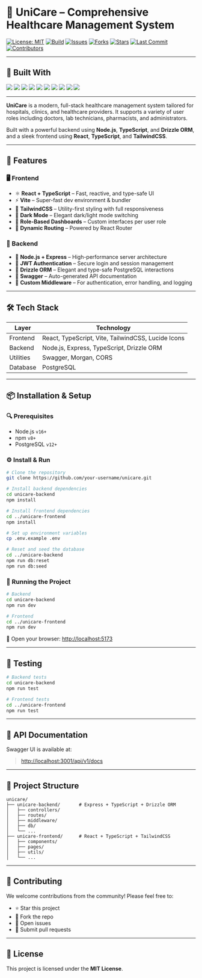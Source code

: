 # 🏥 UniCare – Comprehensive Healthcare Management System

[![License: MIT](https://img.shields.io/badge/License-MIT-green.svg)](LICENSE)
[![Build](https://img.shields.io/github/actions/workflow/status/T-droid/unicare/ci.yml?branch=main)](https://github.com/T-droid/unicare/actions)
[![Issues](https://img.shields.io/github/issuesT-droid/unicare)](https://github.com/T-droid/unicare/issues)
[![Forks](https://img.shields.io/github/forks/T-droid/unicare?style=social)](https://github.com/T-droid/unicare/network/members)
[![Stars](https://img.shields.io/github/stars/T-droid/unicare?style=social)](https://github.com/T-droid/unicare/stargazers)
[![Last Commit](https://img.shields.io/github/last-commit/T-droid/unicare)](https://github.com/T-droid/unicare/commits/main)
[![Contributors](https://img.shields.io/github/contributors/T-droid/unicare)](https://github.com/T-droid/unicare/graphs/contributors)

---

## 🧰 Built With

<p align="left">
  <img src="https://img.shields.io/badge/Node.js-339933?style=for-the-badge&logo=nodedotjs&logoColor=white"/>
  <img src="https://img.shields.io/badge/Express.js-000000?style=for-the-badge&logo=express&logoColor=white"/>
  <img src="https://img.shields.io/badge/TypeScript-3178C6?style=for-the-badge&logo=typescript&logoColor=white"/>
  <img src="https://img.shields.io/badge/Drizzle ORM-8B5CF6?style=for-the-badge&logo=drizzle&logoColor=white"/>
  <img src="https://img.shields.io/badge/PostgreSQL-4169E1?style=for-the-badge&logo=postgresql&logoColor=white"/>
  <img src="https://img.shields.io/badge/React-61DAFB?style=for-the-badge&logo=react&logoColor=black"/>
  <img src="https://img.shields.io/badge/Vite-646CFF?style=for-the-badge&logo=vite&logoColor=white"/>
  <img src="https://img.shields.io/badge/TailwindCSS-06B6D4?style=for-the-badge&logo=tailwindcss&logoColor=white"/>
  <img src="https://img.shields.io/badge/Lucide-121212?style=for-the-badge&logo=lucide&logoColor=white"/>
  <img src="https://img.shields.io/badge/Swagger-85EA2D?style=for-the-badge&logo=swagger&logoColor=black"/>
</p>

---

**UniCare** is a modern, full-stack healthcare management system tailored for hospitals, clinics, and healthcare providers. It supports a variety of user roles including doctors, lab technicians, pharmacists, and administrators.

Built with a powerful backend using **Node.js**, **TypeScript**, and **Drizzle ORM**, and a sleek frontend using **React**, **TypeScript**, and **TailwindCSS**.

---

## 🚀 Features

### 🖥️ Frontend
- ⚛️ **React + TypeScript** – Fast, reactive, and type-safe UI
- ⚡ **Vite** – Super-fast dev environment & bundler
- 🎨 **TailwindCSS** – Utility-first styling with full responsiveness
- 🌙 **Dark Mode** – Elegant dark/light mode switching
- 👥 **Role-Based Dashboards** – Custom interfaces per user role
- 🔀 **Dynamic Routing** – Powered by React Router

### 🔧 Backend
- 🧠 **Node.js + Express** – High-performance server architecture
- 🔐 **JWT Authentication** – Secure login and session management
- 🧱 **Drizzle ORM** – Elegant and type-safe PostgreSQL interactions
- 🧾 **Swagger** – Auto-generated API documentation
- 🧰 **Custom Middleware** – For authentication, error handling, and logging

---

## 🛠️ Tech Stack

| Layer      | Technology                              |
|------------|------------------------------------------|
| Frontend   | React, TypeScript, Vite, TailwindCSS, Lucide Icons |
| Backend    | Node.js, Express, TypeScript, Drizzle ORM |
| Utilities  | Swagger, Morgan, CORS                   |
| Database   | PostgreSQL                              |

---

## 📦 Installation & Setup

### 🔍 Prerequisites
- Node.js `v16+`
- npm `v8+`
- PostgreSQL `v12+`

### ⚙️ Install & Run

```bash
# Clone the repository
git clone https://github.com/your-username/unicare.git

# Install backend dependencies
cd unicare-backend
npm install

# Install frontend dependencies
cd ../unicare-frontend
npm install

# Set up environment variables
cp .env.example .env

# Reset and seed the database
cd ../unicare-backend
npm run db:reset
npm run db:seed
````

### 🚀 Running the Project

```bash
# Backend
cd unicare-backend
npm run dev
```

```bash
# Frontend
cd ../unicare-frontend
npm run dev
```

🔗 Open your browser: [http://localhost:5173](http://localhost:5173)

---

## 🧪 Testing

```bash
# Backend tests
cd unicare-backend
npm run test
```

```bash
# Frontend tests
cd ../unicare-frontend
npm run test
```

---

## 📘 API Documentation

Swagger UI is available at:

> [http://localhost:3001/api/v1/docs](http://localhost:3001/api/v1/docs)

---

## 📁 Project Structure

```
unicare/
├── unicare-backend/       # Express + TypeScript + Drizzle ORM
│   ├── controllers/
│   ├── routes/
│   ├── middleware/
│   ├── db/
│   └── ...
├── unicare-frontend/      # React + TypeScript + TailwindCSS
│   ├── components/
│   ├── pages/
│   ├── utils/
│   └── ...
```

---

## 🤝 Contributing

We welcome contributions from the community! Please feel free to:

* ⭐ Star this project
* 📂 Fork the repo
* 🔧 Open issues
* 🚀 Submit pull requests

---

## 📄 License

This project is licensed under the **MIT License**.


